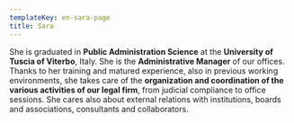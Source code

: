 ```yaml
---
templateKey: en-sara-page
title: Sara
---
```

She is graduated in **Public Administration Science** at the **University of Tuscia of Viterbo**, Italy. She is the **Administrative Manager** of our offices. Thanks to her training and matured experience, also in previous working environments, she takes care of the **organization and coordination of the various activities of our legal firm**, from judicial compliance to office sessions. She cares also about external relations with institutions, boards and associations, consultants and collaborators.
